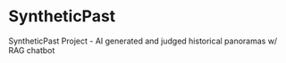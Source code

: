 # SyntheticPast
SyntheticPast Project - AI generated and judged historical panoramas w/ RAG chatbot
